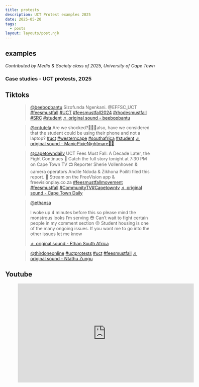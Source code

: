 ```yaml
---
title: protests 
description: UCT Protest examples 2025
date: 2025-05-20
tags:
  - posts
layout: layouts/post.njk
---
```


## examples
*Contributed by Media & Society class of 2025, University of Cape Town*

### Case studies - UCT protests, 2025

## Tiktoks

<figure>
<blockquote class="tiktok-embed" cite="https://www.tiktok.com/@beebopbantu/video/7472450230965783863" data-video-id="7472450230965783863" style="max-width: 605px;min-width: 325px;" > <section> <a target="_blank" title="@beebopbantu" href="https://www.tiktok.com/@beebopbantu?refer=embed">@beebopbantu</a> Sizofunda Ngenkani. @EFFSC_UCT  <a title="feesmustfall" target="_blank" href="https://www.tiktok.com/tag/feesmustfall?refer=embed">#feesmustfall</a> <a title="uct" target="_blank" href="https://www.tiktok.com/tag/uct?refer=embed">#UCT</a> <a title="feesmustfall2024" target="_blank" href="https://www.tiktok.com/tag/feesmustfall2024?refer=embed">#feesmustfall2024</a> <a title="rhodesmustfall" target="_blank" href="https://www.tiktok.com/tag/rhodesmustfall?refer=embed">#rhodesmustfall</a> <a title="src" target="_blank" href="https://www.tiktok.com/tag/src?refer=embed">#SRC</a> <a title="student" target="_blank" href="https://www.tiktok.com/tag/student?refer=embed">#student</a> <a target="_blank" title="♬ original sound - beebopbantu" href="https://www.tiktok.com/music/original-sound-7472450247672105734?refer=embed">♬ original sound - beebopbantu</a> </section> </blockquote> <script async src="https://www.tiktok.com/embed.js"></script>
</figure>

<figure>
<blockquote class="tiktok-embed" cite="https://www.tiktok.com/@cntutela/video/7473099735570697478" data-video-id="7473099735570697478" style="max-width: 605px;min-width: 325px;" > <section> <a target="_blank" title="@cntutela" href="https://www.tiktok.com/@cntutela?refer=embed">@cntutela</a> Are we shocked?🧍🏾‍♀️also, have we considered that the student could be using their phone and not a laptop? <a title="uct" target="_blank" href="https://www.tiktok.com/tag/uct?refer=embed">#uct</a> <a title="westerncape" target="_blank" href="https://www.tiktok.com/tag/westerncape?refer=embed">#westerncape</a> <a title="southafrica" target="_blank" href="https://www.tiktok.com/tag/southafrica?refer=embed">#southafrica</a> <a title="student" target="_blank" href="https://www.tiktok.com/tag/student?refer=embed">#student</a> <a target="_blank" title="♬ original sound - ManicPixieNightmare🧚🏾" href="https://www.tiktok.com/music/original-sound-7473099860192201527?refer=embed">♬ original sound - ManicPixieNightmare🧚🏾</a> </section> </blockquote> <script async src="https://www.tiktok.com/embed.js"></script>
</figure>

<figure>
<blockquote class="tiktok-embed" cite="https://www.tiktok.com/@capetowndaily/video/7472412399715290374" data-video-id="7472412399715290374" style="max-width: 605px;min-width: 325px;" > <section> <a target="_blank" title="@capetowndaily" href="https://www.tiktok.com/@capetowndaily?refer=embed">@capetowndaily</a> UCT Fees Must Fall: A Decade Later, the Fight Continues 📡 Catch the full story tonight at 7:30 PM on Cape Town TV 📺 Reporter Sherie Vollenhoven &#38; camera operators Andile Ndoda &#38; Zikhona Poiliti filed this report. 📱 Stream on the FreeVision app &#38; freevisionplay.co.za <a title="feesmustfallmovement" target="_blank" href="https://www.tiktok.com/tag/feesmustfallmovement?refer=embed">#feesmustfallmovement</a> <a title="feesmustfall" target="_blank" href="https://www.tiktok.com/tag/feesmustfall?refer=embed">#feesmustfall</a> <a title="communitytv" target="_blank" href="https://www.tiktok.com/tag/communitytv?refer=embed">#CommunityTV</a><a title="capetowntv" target="_blank" href="https://www.tiktok.com/tag/capetowntv?refer=embed">#Capetowntv</a> <a target="_blank" title="♬ original sound  - Cape Town Daily" href="https://www.tiktok.com/music/original-sound-Cape-Town-Daily-7472412439802743558?refer=embed">♬ original sound  - Cape Town Daily</a> </section> </blockquote> <script async src="https://www.tiktok.com/embed.js"></script>
</figure>

<figure>
<blockquote class="tiktok-embed" cite="https://www.tiktok.com/@ethansa/video/7472622110549052727" data-video-id="7472622110549052727" style="max-width: 605px;min-width: 325px;" > <section> <a target="_blank" title="@ethansa" href="https://www.tiktok.com/@ethansa?refer=embed">@ethansa</a> <p>I woke up 4 minutes before this so please mind the monstrous looks I’m serving 😳 Can’t wait to fight certain people in my comment section 😝 Student housing is one of the many ongoing issues. If you want me to go into the other issues let me know </p> <a target="_blank" title="♬ original sound - Ethan South Africa" href="https://www.tiktok.com/music/original-sound-7472622146180614918?refer=embed">♬ original sound - Ethan South Africa</a> </section> </blockquote> <script async src="https://www.tiktok.com/embed.js"></script>
</figure>

<figure>
<blockquote class="tiktok-embed" cite="https://www.tiktok.com/@thirdoneonline/video/7472780024689593655" data-video-id="7472780024689593655" style="max-width: 605px;min-width: 325px;" > <section> <a target="_blank" title="@thirdoneonline" href="https://www.tiktok.com/@thirdoneonline?refer=embed">@thirdoneonline</a> <a title="uctprotests" target="_blank" href="https://www.tiktok.com/tag/uctprotests?refer=embed">#uctprotests</a> <a title="uct" target="_blank" href="https://www.tiktok.com/tag/uct?refer=embed">#uct</a> <a title="feesmustfall" target="_blank" href="https://www.tiktok.com/tag/feesmustfall?refer=embed">#feesmustfall</a> <a target="_blank" title="♬ original sound - Ntathu Zungu" href="https://www.tiktok.com/music/original-sound-7472780056496016133?refer=embed">♬ original sound - Ntathu Zungu</a> </section> </blockquote> <script async src="https://www.tiktok.com/embed.js"></script>
</figure>

## Youtube

<figure>
<iframe width="560" height="315" src="https://www.youtube.com/embed/G5HRwE-KTnc?si=TlUs7yYw-PEoEoZR" title="YouTube video player" frameborder="0" allow="accelerometer; autoplay; clipboard-write; encrypted-media; gyroscope; picture-in-picture; web-share" referrerpolicy="strict-origin-when-cross-origin" allowfullscreen></iframe>
</figure>